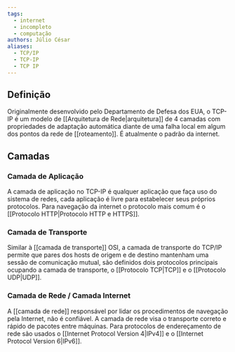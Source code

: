 ```yaml
---
tags:
  - internet
  - incompleto
  - computação
authors: Júlio César
aliases:
  - TCP/IP
  - TCP-IP
  - TCP IP
---
```

## Definição

Originalmente desenvolvido pelo Departamento de Defesa dos EUA, o TCP-IP é um modelo de [[Arquitetura de Rede|arquitetura]] de 4 camadas com propriedades de adaptação automática diante de uma falha local em algum dos pontos da rede de [[roteamento]]. É atualmente o padrão da internet.

## Camadas

### Camada de Aplicação
A camada de aplicação no TCP-IP é qualquer aplicação que faça uso do sistema de redes, cada aplicação é livre para estabelecer seus próprios protocolos.  Para navegação da internet o protocolo mais comum é o [[Protocolo HTTP|Protocolo HTTP e HTTPS]].

### Camada de Transporte
Similar à [[camada de transporte]] OSI, a camada de transporte do TCP/IP permite que pares dos hosts de origem e de destino mantenham uma sessão de comunicação mutual, são definidos dois protocolos principais ocupando a camada de transporte, o [[Protocolo TCP|TCP]] e o [[Protocolo UDP|UDP]].

### Camada de Rede / Camada Internet
A [[camada de rede]] responsável por lidar os procedimentos de navegação pela Internet, não é confiável. A camada de rede visa o transporte correto e rápido de pacotes entre máquinas. Para protocolos de endereçamento de rede são usados o [[Internet Protocol Version 4|IPv4]] e o [[Internet Protocol Version 6|IPv6]].